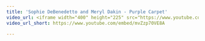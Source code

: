 ```yaml
---
title: 'Sophie DeBenedetto and Meryl Dakin - Purple Carpet'
video_url: <iframe width="400" height="225" src="https://www.youtube.com/embed/mvZzp70VE8A" frameborder="0" allow="accelerometer; autoplay; clipboard-write; encrypted-media; gyroscope; picture-in-picture" allowfullscreen></iframe>
video_url_short: https://www.youtube.com/embed/mvZzp70VE8A

---
```

